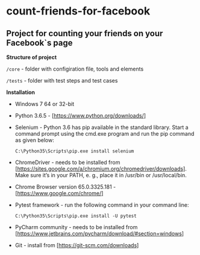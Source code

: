 # count-friends-for-facebook
Project for counting your friends on your Facebook`s page 
-------------
**Structure of project**

`/core`  - folder with configiration file, tools and elements

`/tests` - folder with test steps and test cases

**Installation**
* Windows 7 64 or 32-bit
* Python 3.6.5 - [https://www.python.org/downloads/]
* Selenium - Python 3.6 has pip available in the standard library. Start a command prompt using the cmd.exe program and run the pip command as given below: 

   `C:\Python35\Scripts\pip.exe install selenium`
* ChromeDriver - needs to be installed from [https://sites.google.com/a/chromium.org/chromedriver/downloads]. 
Make sure it’s in your PATH, e. g., place it in /usr/bin or /usr/local/bin.
* Chrome Browser version 65.0.3325.181 - [https://www.google.com/chrome/]
* Pytest framework - run the following command in your command line:
   
   `C:\Python35\Scripts\pip.exe install -U pytest`
* PyCharm community - needs to be installed from [https://www.jetbrains.com/pycharm/download/#section=windows]
* Git - install from [https://git-scm.com/downloads]
